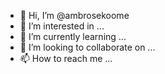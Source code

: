 - 👋 Hi, I’m @ambrosekoome
- 👀 I’m interested in ...
- 🌱 I’m currently learning ...
- 💞️ I’m looking to collaborate on ...
- 📫 How to reach me ...

<!---
ambrosekoome/ambrosekoome is a ✨ special ✨ repository because its `README.md` (this file) appears on your GitHub profile.
You can click the Preview link to take a look at your changes.
--->
